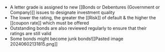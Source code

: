 - A letter grade is assigned to new [[Bonds or Debentures (Government or Company)]] issues to designate investment quality
- The lower the rating, the greater the [[Risk]] of default & the higher the [[coupon rate]] which must be offered
- Outstanding bonds are also reviewed regularly to ensure that their ratings are still valid
- Some bonds might become junk bonds![[Pasted image 20240602131815.png]]